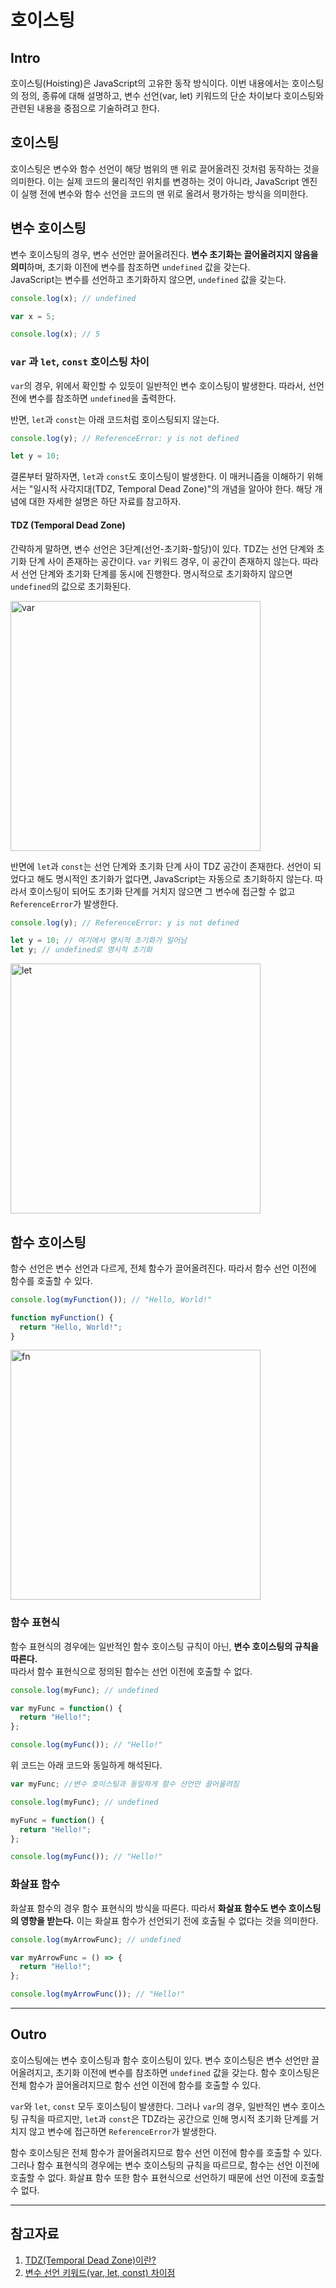# 호이스팅
## Intro
호이스팅(Hoisting)은 JavaScript의 고유한 동작 방식이다. 이번 내용에서는 호이스팅의 정의, 종류에 대해 설명하고, 변수 선언(var, let) 키워드의 단순 차이보다 호이스팅와 관련된 내용을 중점으로 기술하려고 한다.

## 호이스팅
호이스팅은 변수와 함수 선언이 해당 범위의 맨 위로 끌어올려진 것처럼 동작하는 것을 의미한다. 이는 실제 코드의 물리적인 위치를 변경하는 것이 아니라, JavaScript 엔진이 실행 전에 변수와 함수 선언을 코드의 맨 위로 올려서 평가하는 방식을 의미한다.

## 변수 호이스팅
변수 호이스팅의 경우, 변수 선언만 끌어올려진다. **변수 초기화는 끌어올려지지 않음을 의미**하며, 초기화 이전에 변수를 참조하면 `undefined` 값을 갖는다.<br>
JavaScript는 변수를 선언하고 초기화하지 않으면, `undefined` 값을 갖는다.

```js
console.log(x); // undefined

var x = 5;

console.log(x); // 5
```
### `var` 과 `let`, `const` 호이스팅 차이
`var`의 경우, 위에서 확인할 수 있듯이 일반적인 변수 호이스팅이 발생한다.
따라서, 선언 전에 변수를 참조하면 `undefined`을 출력한다.

반면, `let`과 `const`는 아래 코드처럼 호이스팅되지 않는다.
```js
console.log(y); // ReferenceError: y is not defined

let y = 10;
```
결론부터 말하자면, `let`과 `const`도 호이스팅이 발생한다. 이 매커니즘을 이해하기 위해서는 "일시적 사각지대(TDZ, Temporal Dead Zone)"의 개념을 알아야 한다. 해당 개념에 대한 자세한 설명은 하단 자료를 참고하자.

#### TDZ (Temporal Dead Zone)
간략하게 말하면, 변수 선언은 3단계(선언-초기화-할당)이 있다. TDZ는 선언 단계와 초기화 단계 사이 존재하는 공간이다. `var` 키워드 경우, 이 공간이 존재하지 않는다. 따라서 선언 단계와 초기화 단계를 동시에 진행한다. 명시적으로 초기화하지 않으면 `undefined`의 값으로 초기화된다.


<img width="400" alt="var" src="https://github.com/fastcampus-fe-group7/TIL/assets/93127663/81ed62e0-9e7d-49f8-876f-3f523b8bacd2">


반면에 `let`과 `const`는 선언 단계와 초기화 단계 사이 TDZ 공간이 존재한다. 선언이 되었다고 해도 명시적인 초기화가 없다면, JavaScript는 자동으로 초기화하지 않는다. 따라서 호이스팅이 되어도 초기화 단계를 거치지 않으면 그 변수에 접근할 수 없고 `ReferenceError`가 발생한다.
```js
console.log(y); // ReferenceError: y is not defined

let y = 10; // 여기에서 명시적 초기화가 일어남
let y; // undefined로 명시적 초기화
```


<img width="400" alt="let" src="https://github.com/fastcampus-fe-group7/TIL/assets/93127663/b28e5c4f-cc54-4157-9cab-4550b5d8f784">


## 함수 호이스팅
함수 선언은 변수 선언과 다르게, 전체 함수가 끌어올려진다. 따라서 함수 선언 이전에 함수를 호출할 수 있다.

```js
console.log(myFunction()); // "Hello, World!"

function myFunction() {
  return "Hello, World!";
}
```


<img width="400" alt="fn" src="https://github.com/fastcampus-fe-group7/TIL/assets/93127663/08ab9386-8fc8-4db6-9235-f6f343347c8a">


### 함수 표현식
함수 표현식의 경우에는 일반적인 함수 호이스팅 규칙이 아닌, **변수 호이스팅의 규칙을 따른다.**<br>따라서 함수 표현식으로 정의된 함수는 선언 이전에 호출할 수 없다.

```js
console.log(myFunc); // undefined

var myFunc = function() {
  return "Hello!";
};

console.log(myFunc()); // "Hello!"
```
위 코드는 아래 코드와 동일하게 해석된다.
```js
var myFunc; //변수 호이스팅과 동일하게 함수 선언만 끌어올려짐

console.log(myFunc); // undefined

myFunc = function() {
  return "Hello!";
};

console.log(myFunc()); // "Hello!"
```

### 화살표 함수
화살표 함수의 경우 함수 표현식의 방식을 따른다. 따라서 **화살표 함수도 변수 호이스팅의 영향을 받는다.** 이는 화살표 함수가 선언되기 전에 호출될 수 없다는 것을 의미한다.
```js
console.log(myArrowFunc); // undefined

var myArrowFunc = () => {
  return "Hello!";
};

console.log(myArrowFunc()); // "Hello!"
```
---

## Outro
호이스팅에는 변수 호이스팅과 함수 호이스팅이 있다. 변수 호이스팅은 변수 선언만 끌어올려지고, 초기화 이전에 변수를 참조하면 `undefined` 값을 갖는다. 함수 호이스팅은 전체 함수가 끌어올려지므로 함수 선언 이전에 함수를 호출할 수 있다.

`var`와 `let`, `const` 모두 호이스팅이 발생한다. 그러나 `var`의 경우, 일반적인 변수 호이스팅 규칙을 따르지만, `let`과 `const`은 TDZ라는 공간으로 인해 명시적 초기화 단계를 거치지 않고 변수에 접근하면 `ReferenceError`가 발생한다.

함수 호이스팅은 전체 함수가 끌어올려지므로 함수 선언 이전에 함수를 호출할 수 있다. 그러나 함수 표현식의 경우에는 변수 호이스팅의 규칙을 따르므로, 함수는 선언 이전에 호출할 수 없다. 화살표 함수 또한 함수 표현식으로 선언하기 때문에 선언 이전에 호출할 수 없다.

---

## 참고자료
1. [TDZ(Temporal Dead Zone)이란?](https://noogoonaa.tistory.com/78)
2. [변수 선언 키워드(var, let, const) 차이점](https://github.com/fastcampus-fe-group7/TIL/blob/main/JavaScript/%EB%B3%80%EC%88%98%20%EC%84%A0%EC%96%B8%20%ED%82%A4%EC%9B%8C%EB%93%9C%20%EC%B0%A8%EC%9D%B4%EC%A0%90.md)